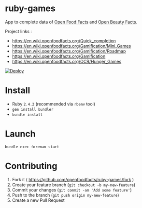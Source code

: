 ruby-games
==========

App to complete data of [Open Food Facts](https://world.openfoodfacts.org) and [Open Beauty Facts](https://world.openbeautyfacts.org).

Project links :

- https://en.wiki.openfoodfacts.org/Quick_completion
- https://en.wiki.openfoodfacts.org/Gamification/Mini_Games
- https://en.wiki.openfoodfacts.org/Gamification/Roadmap
- https://en.wiki.openfoodfacts.org/Gamification
- https://en.wiki.openfoodfacts.org/OCR/Hunger_Games

[![Deploy](https://www.herokucdn.com/deploy/button.svg)](https://heroku.com/deploy?template=https://github.com/openfoodfacts/ruby-games)

# Install

- Ruby `2.4.2` (recommended via `rbenv` tool)
- `gem install bundler`
- `bundle install`

# Launch

`bundle exec foreman start`

# Contributing

1. Fork it ( https://github.com/openfoodfacts/ruby-games/fork )
2. Create your feature branch (`git checkout -b my-new-feature`)
3. Commit your changes (`git commit -am 'Add some feature'`)
4. Push to the branch (`git push origin my-new-feature`)
5. Create a new Pull Request
